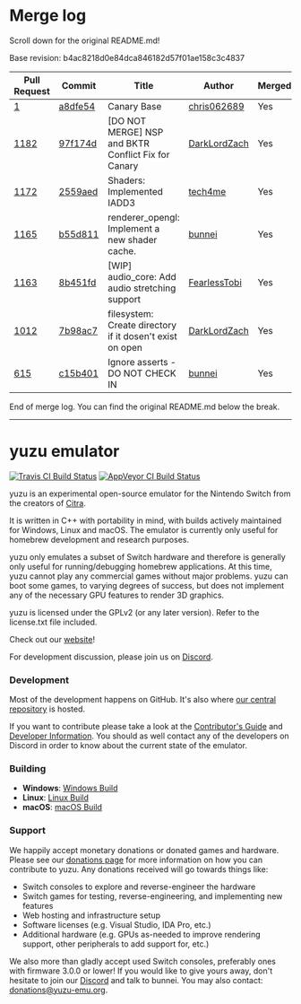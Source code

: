 # Merge log

Scroll down for the original README.md!

Base revision: b4ac8218d0e84dca846182d57f01ae158c3c4837

|Pull Request|Commit|Title|Author|Merged?|
|----|----|----|----|----|
|[1](https://github.com/yuzu-emu/yuzu-canary/pull/1)|[a8dfe54](https://github.com/yuzu-emu/yuzu-canary/pull/1/files/)|Canary Base|[chris062689](https://github.com/chris062689)|Yes|
|[1182](https://github.com/yuzu-emu/yuzu/pull/1182)|[97f174d](https://github.com/yuzu-emu/yuzu/pull/1182/files/)|[DO NOT MERGE] NSP and BKTR Conflict Fix for Canary|[DarkLordZach](https://github.com/DarkLordZach)|Yes|
|[1172](https://github.com/yuzu-emu/yuzu/pull/1172)|[2559aed](https://github.com/yuzu-emu/yuzu/pull/1172/files/)|Shaders: Implemented IADD3|[tech4me](https://github.com/tech4me)|Yes|
|[1165](https://github.com/yuzu-emu/yuzu/pull/1165)|[b55d811](https://github.com/yuzu-emu/yuzu/pull/1165/files/)|renderer_opengl: Implement a new shader cache.|[bunnei](https://github.com/bunnei)|Yes|
|[1163](https://github.com/yuzu-emu/yuzu/pull/1163)|[8b451fd](https://github.com/yuzu-emu/yuzu/pull/1163/files/)|[WIP] audio_core: Add audio stretching support|[FearlessTobi](https://github.com/FearlessTobi)|Yes|
|[1012](https://github.com/yuzu-emu/yuzu/pull/1012)|[7b98ac7](https://github.com/yuzu-emu/yuzu/pull/1012/files/)|filesystem: Create directory if it dosen't exist on open|[DarkLordZach](https://github.com/DarkLordZach)|Yes|
|[615](https://github.com/yuzu-emu/yuzu/pull/615)|[c15b401](https://github.com/yuzu-emu/yuzu/pull/615/files/)|Ignore asserts - DO NOT CHECK IN|[bunnei](https://github.com/bunnei)|Yes|


End of merge log. You can find the original README.md below the break.

------

yuzu emulator
=============
[![Travis CI Build Status](https://travis-ci.org/yuzu-emu/yuzu.svg?branch=master)](https://travis-ci.org/yuzu-emu/yuzu)
[![AppVeyor CI Build Status](https://ci.appveyor.com/api/projects/status/77k97svb2usreu68?svg=true)](https://ci.appveyor.com/project/bunnei/yuzu)

yuzu is an experimental open-source emulator for the Nintendo Switch from the creators of [Citra](https://citra-emu.org/).

It is written in C++ with portability in mind, with builds actively maintained for Windows, Linux and macOS. The emulator is currently only useful for homebrew development and research purposes.

yuzu only emulates a subset of Switch hardware and therefore is generally only useful for running/debugging homebrew applications. At this time, yuzu cannot play any commercial games without major problems. yuzu can boot some games, to varying degrees of success, but does not implement any of the necessary GPU features to render 3D graphics.

yuzu is licensed under the GPLv2 (or any later version). Refer to the license.txt file included.

Check out our [website](https://yuzu-emu.org/)!

For development discussion, please join us on [Discord](https://discord.gg/XQV6dn9).

### Development

Most of the development happens on GitHub. It's also where [our central repository](https://github.com/yuzu-emu/yuzu) is hosted.

If you want to contribute please take a look at the [Contributor's Guide](CONTRIBUTING.md) and [Developer Information](https://github.com/yuzu-emu/yuzu/wiki/Developer-Information). You should as well contact any of the developers on Discord in order to know about the current state of the emulator.

### Building

* __Windows__: [Windows Build](https://github.com/yuzu-emu/yuzu/wiki/Building-For-Windows)
* __Linux__: [Linux Build](https://github.com/yuzu-emu/yuzu/wiki/Building-For-Linux)
* __macOS__: [macOS Build](https://github.com/yuzu-emu/yuzu/wiki/Building-for-macOS)


### Support
We happily accept monetary donations or donated games and hardware. Please see our [donations page](https://yuzu-emu.org/donate/) for more information on how you can contribute to yuzu. Any donations received will go towards things like:
* Switch consoles to explore and reverse-engineer the hardware
* Switch games for testing, reverse-engineering, and implementing new features
* Web hosting and infrastructure setup
* Software licenses (e.g. Visual Studio, IDA Pro, etc.)
* Additional hardware (e.g. GPUs as-needed to improve rendering support, other peripherals to add support for, etc.)

We also more than gladly accept used Switch consoles, preferably ones with firmware 3.0.0 or lower! If you would like to give yours away, don't hesitate to join our [Discord](https://discord.gg/VXqngT3) and talk to bunnei. You may also contact: donations@yuzu-emu.org.
